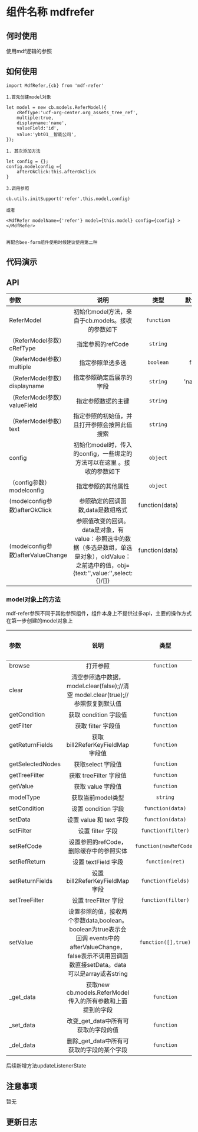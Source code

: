 
# 组件名称 mdfrefer

## 何时使用

使用mdf逻辑的参照

## 如何使用

```
import MdfRefer,{cb} from 'mdf-refer'

1.首先创建model对象

let model = new cb.models.ReferModel({
    cRefType:'ucf-org-center.org_assets_tree_ref',
    multiple:true,
    displayname:'name',
    valueField:'id',
    value:'ybt01__智能公司',
});

1. 其次添加方法

let config = {};
config.modelconfig ={
    afterOkClick:this.afterOkClick
}

3.调用参照

cb.utils.initSupport('refer',this.model,config)

或者

<MdfRefer modelName={'refer'} model={this.model} config={config} ></MdfRefer>


再配合bee-form组件使用时候建议使用第二种

```

## 代码演示


## API 

|参数|说明|类型|默认值|
|:--|:---:|:--:|---:|
| ReferModel | 初始化model方法，来自于cb.models。接收的参数如下| `function` | - 
| （ReferModel参数）cRefType | 指定参照的refCode | `string` | -
| （ReferModel参数）multiple | 指定参照单选多选 | `boolean` | false
| （ReferModel参数）displayname | 指定参照确定后展示的字段 | `string` | 'name'
| （ReferModel参数）valueField | 指定参照数据的主键  | `string` | 'id'
| （ReferModel参数）text | 指定参照的初始值，并且打开参照会按照此值搜索 | `string` | ''
|  config | 初始化model时，传入的config，一些绑定的方法可以在这里 。接收的参数如下| `object` | {}
| （config参数）modelconfig | 指定参照的其他属性 | `object` | 
| (modelconfig参数)afterOkClick  | 参照确定的回调函数,data是数组格式 | function(data) | -
| (modelconfig参数)afterValueChange  | 参照值改变的回调。data是对象，有value：参照选中的数据（多选是数组，单选是对象），oldValue：之前选中的值，obj={text:'',value:'',select:{}/[]}| function(data) | -

### model对象上的方法

mdf-refer参照不同于其他参照组件，组件本身上不提供过多api，主要的操作方式在第一步创建的model对象上

|参数|说明|类型|默认值|
|:--|:---:|:--:|---:|
browse| 打开参照 | `function` | - 
clear | 清空参照选中数据，model.clear(false);//清空 model.clear(true);//参照恢复到默认值
getCondition |  获取 condition 字段值| `function` | - 
getFilter |  获取 filter 字段值| `function` | - 
getReturnFields | 获取bill2ReferKeyFieldMap 字段值 |  `function` | - 
getSelectedNodes | 获取select 字段值 |   `function` | - 
getTreeFilter | 获取 treeFilter 字段值| `function` | - 
getValue | 获取 value 字段值 | `function` | - 
modelType | 获取当前model类型  |`string` | - 
setCondition | 设置 condition 字段| `function(data)` | - 
setData | 设置 value 和 text 字段| `function(data)` | - 
setFilter | 设置 filter 字段| `function(filter)` | - 
setRefCode | 设置参照的refCode，删除缓存中的参照实体 | `function(newRefCode)` | - 
setRefReturn| 设置 textField 字段  |`function(ret)` | - 
setReturnFields | 设置bill2ReferKeyFieldMap 字段 |  `function(fields)` | - 
setTreeFilter | 设置 treeFilter 字段| `function(filter)` | - 
setValue| 设置参照的值，接收两个参数data,boolean。boolean为true表示会回调 events中的afterValueChange，false表示不调用回调函数直接setData。data可以是array或者string| `function([],true)` | - 
_get_data| 获取new cb.models.ReferModel传入的所有参数和上面提到的字段 | `function` | - 
_set_data |  改变_get_data中所有可获取的字段的值 | `function` | - 
_del_data | 删除_get_data中所有可获取的字段的某个字段 | `function` | - 

后续新增方法updateListenerState
## 注意事项

暂无

## 更新日志

